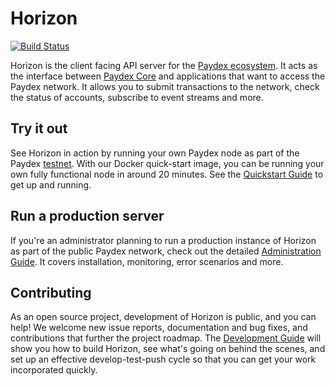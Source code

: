 # Horizon
[![Build Status](https://circleci.com/gh/paydex-core/paydex-go.svg?style=shield)](https://circleci.com/gh/paydex-core/paydex-go)

Horizon is the client facing API server for the [Paydex ecosystem](https://www.paydex.org/developers/guides/get-started/).  It acts as the interface between [Paydex Core](https://www.paydex.org/developers/paydex-core/software/admin.html) and applications that want to access the Paydex network. It allows you to submit transactions to the network, check the status of accounts, subscribe to event streams and more.

## Try it out
See Horizon in action by running your own Paydex node as part of the Paydex [testnet](https://www.paydex.org/developers/guides/concepts/test-net.html). With our Docker quick-start image, you can be running your own fully functional node in around 20 minutes. See the [Quickstart Guide](internal/docs/quickstart.md) to get up and running.

## Run a production server
If you're an administrator planning to run a production instance of Horizon as part of the public Paydex network, check out the detailed [Administration Guide](internal/docs/admin.md). It covers installation, monitoring, error scenarios and more.

## Contributing
As an open source project, development of Horizon is public, and you can help! We welcome new issue reports, documentation and bug fixes, and contributions that further the project roadmap. The [Development Guide](internal/docs/developing.md) will show you how to build Horizon, see what's going on behind the scenes, and set up an effective develop-test-push cycle so that you can get your work incorporated quickly.
